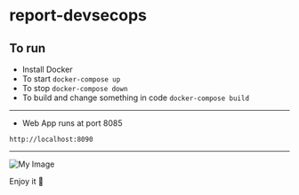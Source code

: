 # report-devsecops

## To run
- Install Docker
- To start ```docker-compose up```
- To stop ```docker-compose down```
- To build and change something in code ```docker-compose build```

----
- Web App runs at port 8085

```http://localhost:8090```

----
![My Image](src/fig2.png)

Enjoy it 💜
